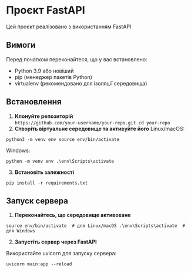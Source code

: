 # Проєкт FastAPI

Цей проєкт реалізовано з використанням FastAPI
## Вимоги

Перед початком переконайтеся, що у вас встановлено:
- Python 3.9 або новіший
- pip (менеджер пакетів Python)
- virtualenv (рекомендовано для ізоляції середовища)

## Встановлення

1. **Клонуйте репозиторій**  
   ```https://github.com/your-username/your-repo.git cd your-repo```
2. **Створіть віртуальне середовище та активуйте його**
Linux/macOS:

```python3 -m venv env source env/bin/activate```

Windows:

```python -m venv env .\env\Scripts\activate```

3. **Встановіть залежності**

```pip install -r requirements.txt```

## Запуск сервера
1. **Переконайтесь, що середовище активоване**

```source env/bin/activate  # для Linux/macOS .\env\Scripts\activate  # для Windows```

2. **Запустіть сервер через FastAPI**

Використайте uvicorn для запуску сервера:

```uvicorn main:app --reload```
